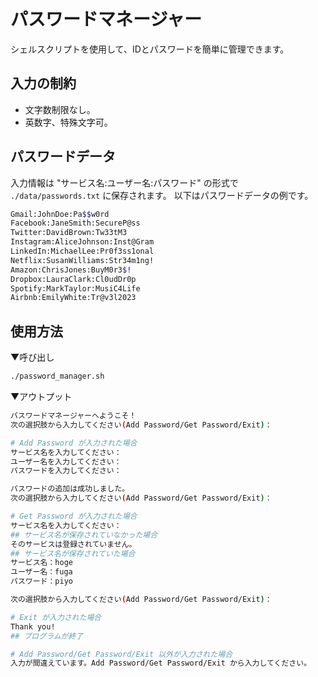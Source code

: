# パスワードマネージャー

シェルスクリプトを使用して、IDとパスワードを簡単に管理できます。

## 入力の制約

- 文字数制限なし。
- 英数字、特殊文字可。

## パスワードデータ

入力情報は "サービス名:ユーザー名:パスワード" の形式で `./data/passwords.txt` に保存されます。
以下はパスワードデータの例です。

```bash
Gmail:JohnDoe:Pa$$w0rd
Facebook:JaneSmith:SecureP@ss
Twitter:DavidBrown:Tw33tM3
Instagram:AliceJohnson:Inst@Gram
LinkedIn:MichaelLee:Pr0f3ss1onal
Netflix:SusanWilliams:Str34m1ng!
Amazon:ChrisJones:BuyM0r3$!
Dropbox:LauraClark:Cl0udDr0p
Spotify:MarkTaylor:MusiC4Life
Airbnb:EmilyWhite:Tr@v3l2023
```

## 使用方法

▼呼び出し

```bash
./password_manager.sh
```

▼アウトプット

```bash
パスワードマネージャーへようこそ！
次の選択肢から入力してください(Add Password/Get Password/Exit)：

# Add Password が入力された場合
サービス名を入力してください：
ユーザー名を入力してください：
パスワードを入力してください：

パスワードの追加は成功しました。
次の選択肢から入力してください(Add Password/Get Password/Exit)：

# Get Password が入力された場合
サービス名を入力してください：
## サービス名が保存されていなかった場合
そのサービスは登録されていません。
## サービス名が保存されていた場合
サービス名：hoge
ユーザー名：fuga
パスワード：piyo

次の選択肢から入力してください(Add Password/Get Password/Exit)：

# Exit が入力された場合
Thank you!
## プログラムが終了

# Add Password/Get Password/Exit 以外が入力された場合
入力が間違えています。Add Password/Get Password/Exit から入力してください。
```

